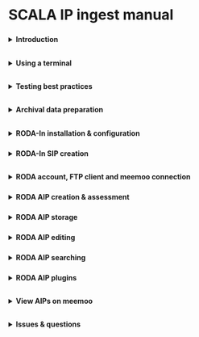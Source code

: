 # SCALA IP ingest manual

###
<details><summary><b>Introduction</b></summary>

This manual provides step-by-step instructions for getting your archival data into an AIP.
	
|Definition||
|----|----|
|TS|Transfer Set.</br>Folder containing all archival materials that are to be converted to an AIP.|
|SIP|Submission Information Package.</br>An E-ARK conform set of files that is offered to the e-depot.</br>A content producer creates one SIP from one TS.|
|AIP|Archival Information Package.</br>An E-ARK conform structure that stores the files in the SIP in the e-depot.|
|RODA-In|SIP creation software by KEEP SOLUTIONS.|
|RODA|AIP (re)ingestion browser tool by KEEP SOLUTIONS.|
|meemoo|Long term archival storage provider.|

There are instructions for Win10, Mac and Linux operating systems.

Text written in <span title="I have some extra information"><i>italic</i></span> has some extra information if you hover
over it.

</details>

##
<details><summary><b>Using a terminal</b></summary>

Some tasks are best performed by running a script in a terminal. A terminal is a program where you can write
instructions for your computer to execute. Computers normally come with a terminal program installed by default. On
Windows the program is “PowerShell” and on Mac/Linux it is usually “Bash”. A terminal looks something like this:

<img src="https://github.com/Automatic-Ingest-Digital-Archives/SCALA/blob/main/Manual%20Ingest/Pictures/Picture1.png">

There are always two tasks involved when using a terminal for a SCALA ingest task. (1) Open the terminal in the root
folder of your TS and (2) copy-paste the script in the terminal and press “Enter” to run it.

|Task|Win10|Mac/Linux|
|----|-----|---------|
|Open terminal at <i><span title="Depending on the script you wish to execute, Root Folder can be either the parent folder containing all of 1 TS. Or it can be the parent folder containing multiple TS' in a separate folder each.">root folder</span></i>|Navigate to the root folder in File Explorer. </br> Shift + right click the folder. </br> Click “Open PowerShell window here”. </br> <img src="https://github.com/Automatic-Ingest-Digital-Archives/SCALA/blob/main/Manual%20Ingest/Pictures/Picture2.png"></br></br>OR open the Windows PowerShell app. </br> Navigate to the root folder in PowerShell.|Navigate to the root folder in Finder. </br> Right click the folder. </br> Click “Services > New Terminal at Folder”. </br> <img src="https://github.com/Automatic-Ingest-Digital-Archives/SCALA/blob/main/Manual%20Ingest/Pictures/Picture3.png"></br></br>OR open the Terminal app. </br> Navigate to the root folder in theTerminal.|
|Paste and run script|Copy the script you have to run. </br> Paste the script in PowerShell. </br> Click “Enter” to run the script.|Copy the script you have to run. </br> Paste the script in Bash. </br> Click “Enter” to run the script.|

Now, whenever you are requested to “Open a terminal and run ``` some script ```”, you can execute both tasks above.

</details>

##
<details><summary><b>Testing best practices</b></summary>

If you are using this manual for testing purposes, please consider these best practices.
	
|Task||
|----|-----|
|Keep test materials on an external harddrive|Get an external hard drive. </br> Move testing TS’ to the hard drive.|

|Task|Win10|Mac/Linux|
|----|-----|---------|
|<span title="These tools are preferred over the default file transfer tools of Win10 and Mac. They are fast and give clear error messages."><i>Install dedicated file management software to transfer files from your external hard drive to your computer</i></span>|One option is to download and install <a href="https://www.ghisler.com/download.htm">Total Commander</a>.|One option is to download and install <a href="https://doublecmd.sourceforge.io/">Double Commander</a>.|

|Task||
|----|-----|
|Show hidden files and file extensions|In your file management and browsing software, check the boxes to view all files and extensions.</br><img src="https://github.com/Automatic-Ingest-Digital-Archives/SCALA/blob/main/Manual%20Ingest/Pictures/Screenshot_2.png"></br><img src="https://github.com/Automatic-Ingest-Digital-Archives/SCALA/blob/main/Manual%20Ingest/Pictures/Screenshot_3.png">|

</details>

##
<details><summary><b>Archival data preparation</b></summary>

#### Create your TS

|Task||
|----|-----|
|Create your TS|Create a working folder (with a unique id) with your essence or data that needs to be transformed in a SIP. The folder contains the original files and files already migrated before ingestion.|
|Create and add a descriptive metadata file to your TS [optional]|Create a metadata XML-file which follows the instructions at Add descriptive metadata.|
|Create and add additional non-xml metadata [optional]|Create a folder called “_submissionDocumentation” in the root of the TS.</br><span title="E.g. file format identification files, file lists, etc."><i>Add additional non-xml metadata accompanying the content files</i></span>|

#### Extra <span title="With RODA-In, you can create basic SIPs for ingest into the SCALA repository. All Roda-In does is to create a descriptive metadata file with a METS-file, preserving fixity. You might want to do other steps before ingest. We give a short overview of these with the different options about the way with which you can achieve this. Bear in mind integrated pre-ingest tools like RMtool exist for more intensive pre-ingest operations."><i>data preparation tasks</i></span>

Here are optional but recommended tasks to execute before submitting a TS to RODA-In. Please execute your chosen tasks
in the order presented.

|Task|Win10|Mac/Linux|
|----|-----|---------|
|Unpack zipped files <span title="The SCALA digital repository does not unpack container files or zipped files, due to multiple possible issues. zip-files in the SIP will be zip-files in the AIP. If you want to unpack all ZIP-files you can do this before. However, be aware that this always requires some human control."><i>[optional]</i></span>|Open a terminal and run:</br><code>Expand-Archive -Path ".\*.zip"</code>,</br>where * is the name of the zip file.|Open a terminal and run:</br><code>unzip "*.zip" && ls -l</code>,</br>where * is the name of the zip file.|

|Task|Win10|
|----|-----|
|<span title="Trailing and leading whitespace in filenames causes RODA-In to crash in Windows."><i>Trim whitespace and trailing dots from filenames in Windows [optional]</i></span>|Manually trim whitespace from filenames.</br></br>OR run <a href="https://github.com/Automatic-Ingest-Digital-Archives/SCALA/blob/main/Manual%20Ingest/Scripts/RemoveWhitespaceFromDirsAndFiles.txt">this bash script</a> in a <b>Mac/Linux environment</b> in the root folder of your TS, before continuing on Windows.|

A backup, or data backup is a copy of computer data taken and stored elsewhere so that it may be used to restore the original after a data loss event. These files may be automatically generated by your operating system. Normally, such files are of no value to your TS.

|Task||
|----|-----|
|Remove backup files [optional]|<span title="Might be automated at some point."><i>Manually remove backup files.</i></span>|

A filelist is a text file containing all folders and files in your TS. A filetree contains the same information in a
more human readable form.

<img src="https://github.com/Automatic-Ingest-Digital-Archives/SCALA/blob/main/Manual%20Ingest/Pictures/Picture4.png">

If you are on Mac or Linux, you have to install the “tree” app. Windows has it installed by default.

|Task|Mac/Linux|
|----|---------|
|Install the “tree” app|Install on Mac</br>Open a terminal and run:</br><code>brew install tree</code></br></br>Install on Linux</br>Open a terminal and run:</br><code>sudo apt update && sudo apt-get install tree|

<span title="We may add more options for creating filelists/filetrees at a later stage: Create filelist using Treesize; Create filelist using Python os.module; + filelist / treetool in Bitcurator. Partners can add their own preferred methods. You can also create a filelist of the whole archive and include this in the documentation folder."><i>You can create a filelist and filetree for the root folder you are in using option 1. Alternatively, if you want to create filelists and filetrees for many TS’ at once, please follow option 2.</i></span>
	
|Task|Win10|Mac/Linux|
|----|-----|---------|
|Option 1: create a filelist and filetree for the current TS <span title="It's always handy to create a filelist about all the files in a SIP or in an archive. You can use this as an authoritative list of all the material received + as an inventory for researchers. This step is also recommended because Roda-in deletes without a log all empty folders. You should be able to restore the original file structure based on the filelist. Make sure the filelist lists files, folders and eventually symbolic links (hyperlinks to files stored elsewhere)."><i>[recommended]</i></span>|Open a terminal and run <a href="https://github.com/Automatic-Ingest-Digital-Archives/SCALA/blob/main/Manual%20Ingest/Scripts/create_filetree_filelist_powershell_option1.ps1">this script.</a>|On Linux, open a terminal and run <a href="https://github.com/Automatic-Ingest-Digital-Archives/SCALA/blob/main/Manual%20Ingest/Scripts/create_filetree_filelist_linux_bash_option1.txt">this script.</a></br></br>On Mac, open a terminal and run <a href="https://github.com/Automatic-Ingest-Digital-Archives/SCALA/blob/main/Manual%20Ingest/Scripts/create_filetree_filelist_mac_bash_option1.txt">this script.</a>|
|Option 2: create a filelist and filetree for each TS in the current root folder <span title="It's always handy to create a filelist about all the files in a SIP or in an archive. You can use this as an authoritative list of all the material received + as an inventory for researchers. This step is also recommended because Roda-in deletes without a log all empty folders. You should be able to restore the original file structure based on the filelist. Make sure the filelist lists files, folders and eventually symbolic links (hyperlinks to files stored elsewhere)."><i>[recommended]</i></span>|Open a terminal and run <a href="https://github.com/Automatic-Ingest-Digital-Archives/SCALA/blob/main/Manual%20Ingest/Scripts/create_filetree_filelist_powershell_option2.ps1">this script.</a>|On Linux, open a terminal and run <a href="https://github.com/Automatic-Ingest-Digital-Archives/SCALA/blob/main/Manual%20Ingest/Scripts/create_filetree_filelist_linux_bash_option2.txt">this script.</a></br></br>On Mac, open a terminal and run <a href="https://github.com/Automatic-Ingest-Digital-Archives/SCALA/blob/main/Manual%20Ingest/Scripts/create_filetree_filelist_mac_bash_option2.txt">this script.</a>|

|Task||
|----|---------|
|Delete system files <span title="The SCALA digital repository contains a delete system files function. However, including system files in your SIP includes a heavier METS-file. It is recommended to delete these before adding them in RODA-In."><i>[recommended]</i></span>|Make sure to only execute this step after Create a filelist and filetree [recommended].</br>Manually delete system files.|

</details>

##
<details><summary><b>RODA-In installation & configuration</b></summary>

|Task||
|----|---------|
|Install & start RODA-In|Download RODA-In 2.3.1 <a href="https://github.com/keeps/roda-in/releases/tag/2.3.1">here</a> and install it.</br>Start RODA-In.<br><img src="https://github.com/Automatic-Ingest-Digital-Archives/SCALA/blob/main/Manual%20Ingest/Pictures/Picture5.png">|
|Configure RODA-In to use the SCALA metadata template|Open the configuration folder.</br><img src="https://github.com/Automatic-Ingest-Digital-Archives/SCALA/blob/main/Manual%20Ingest/Pictures/Picture6.png"></br><a href="https://drive.google.com/drive/folders/1PTWH4zf_BDFZ4FjzZVVD_6BreUhwFLZb?usp=sharing">Download</a> the “scala.xml.hbs” and “config.properties” files.<br>Add the file “scala.xml.hbs” to the folder “\roda-in\templates”.</br>Overwrite the config file in “\roda-in” with the “config.properties” file.</br><img src="https://github.com/Automatic-Ingest-Digital-Archives/SCALA/blob/main/Manual%20Ingest/Pictures/Picture7.png">|

</details>

###
<details><summary><b>RODA-In SIP creation</b></summary>

|Task||
|----|---------|
|<span title="Bear in mind that Roda-in deletes empty folders without a log. If you need a work around for this issue, see other pre-ingest steps “Create a filelist and filetree for each SIP”."><i>Load your TS in RODA-In</i></span>|Choose the working folder in your file system. This will serve as the root of your project.<br><img src="https://github.com/Automatic-Ingest-Digital-Archives/SCALA/blob/main/Manual%20Ingest/Pictures/Picture8.png">|
|Create a new classification scheme|Click to create a new classification scheme.</br><img src="https://github.com/Automatic-Ingest-Digital-Archives/SCALA/blob/main/Manual%20Ingest/Pictures/Picture9.png">|
|Add the TS to the IP panel|Select the root folder of your TS.</br>Add this folder to the IP panel by clicking “Associate” or by dragging it to the IP panel.</br>You can also choose to select and add folders/files individually.</br><img src="https://github.com/Automatic-Ingest-Digital-Archives/SCALA/blob/main/Manual%20Ingest/Pictures/Picture10.png">|
|<span title="This will determine how (S)IPs will be associated with eachother (e.g. are two IPs siblings or parent-child)."><i>Select an association method</i></span>|Choose the association method <span title="We may explore other SIP/AIP association methods in the future."><i>“One information package for each selected files or folders”</i></span>.</br>Click on the button “Continue”.</br><img src="https://github.com/Automatic-Ingest-Digital-Archives/SCALA/blob/main/Manual%20Ingest/Pictures/Picture11.png">|
|Add descriptive metadata|Option 1: Create new metadata from a template.</br>Select option 1.</br>Select the descriptive metadata standard/type of your choice.</br>Click “Continue”.</br></br>Option 2: Load metadata from a single file.</br>Select option 2.</br>Select and add the descriptive metadata file.</br>Select the descriptive metadata standard/type of your file.</br>Click “Continue”.</br><img src="https://github.com/Automatic-Ingest-Digital-Archives/SCALA/blob/main/Manual%20Ingest/Pictures/Picture12.png">|
|Edit descriptive metadata [optional]|Make changes to the metadata file using the tool.</br><img src="https://github.com/Automatic-Ingest-Digital-Archives/SCALA/blob/main/Manual%20Ingest/Pictures/Picture13.png">|
|Add more representations of the data [optional]|Click “Add representation”.</br><img src="https://github.com/Automatic-Ingest-Digital-Archives/SCALA/blob/main/Manual%20Ingest/Pictures/Picture14.png">|
|Add documentation [optional]|Click on “Documentation”.</br>Drop files or folders from your file explorer to add documentation.</br><img src="https://github.com/Automatic-Ingest-Digital-Archives/SCALA/blob/main/Manual%20Ingest/Pictures/Picture15.png">|
|Create SIP(s)|Click “Create SIP(s)”.</br><img src="https://github.com/Automatic-Ingest-Digital-Archives/SCALA/blob/main/Manual%20Ingest/Pictures/Picture16.png"></br>On the popup screen, select the following options:</br>1. Export all items - toggle this off if you only want to create a SIP from the currently selected IP. Toggle on if you want to create SIPs for all IPs in the IP (middle) panel. Toggle off by default.</br>2. Include hierarchy - toggle on to keep relationships between SIPs in their METS (e.g. siblings, parent-child). Toggle on by default.</br>3. Create inventory report - toggle on to make a list of all items contained per SIP. Toggle off by default.</br>4. Output directory - select where the SIP(s) will be saved.</br>5. SIP format - select E-ARK2.</br>6. SIP names - select Title + ID. This will render the SIP(s) easy to work with later on.</br>Newer versions of RODA-In also require you to add a submitter name and a submitter ID. Simply enter your name; if you don't have an ID from your organization, just enter your name again in the ID field.</br>Click “Start” to create the SIP(s).</br><img src="https://github.com/Automatic-Ingest-Digital-Archives/SCALA/blob/main/Manual%20Ingest/Pictures/Picture17.png">|

</details>

##
<details><summary><b>RODA account, FTP client and meemoo connection</b></summary>

|Task||
|----|-----|
|Request a RODA account|Ask your organization’s admin to create an account for you.|
|Log into RODA|Log into <a href="https://scala.meemoo.be/#login/welcome">RODA</a> using your username and password.|
	
Your organization's administrator can add you to the ingest-user account group. Then you should receive email confirmation for each finished ingest job.
	
The File Transfer Protocol (FTP) is a standard communication protocol used for the transfer of files between computers.
This is better suited to transfer large SIPs to RODA instead of using their website.

|Task|Win10|Mac/Linux|
|----|-----|---------|
|Download and install an FTP client|You can choose whichever client you wish. Here is one option:</br><a href="https://winscp.net/eng/download.php">Download WinSCP</a>.</br>Install WinSCP.|You can choose whichever client you wish. Here is one option:</br><a href="https://filezilla-project.org/download.php?platform=osx">Download FileZilla</a>.</br>Install FileZilla.|

|Task||
|----|-----|
|Connect to RODA on meemoo via FTP|Create a <a href="https://accounts-qas.meemoo.be/pwm/public/ForgottenPassword">meemoo user account</a>.</br>Open your FTP client.</br>Use settings:</br>* File protocol: SFTP</br>* Host name: scala-sftp.meemoo.be</br>* Port number: 22</br>* User name: [your meemoo username]</br>* Password: [your meemoo password]</br></br>Login and connect to the server.</br><img src="https://github.com/Automatic-Ingest-Digital-Archives/SCALA/blob/main/Manual%20Ingest/Pictures/Picture18.png">|

</details>

###
<details><summary><b>RODA AIP creation & assessment</b></summary>

|Task||
|----|-----|
|Upload SIPs|<b>Option 1 (preferred):</b> Upload SIPs via your FTP client.</br>Follow the guidelines in <a href="https://github.com/Automatic-Ingest-Digital-Archives/SCALA/blob/main/Manual%20Ingest/Dropfolder%20-%20User%20guide.pdf">this user guide</a>.</br></br>Here is a short version:</br>1. Create a .ready file locally on your computer.</br>Call the file ".ready". You might have to use your FTP program or a terminal to create this special file. If you have issues creating this file, please contact jelle.kleevens@vai.be.</br><img src="https://github.com/Automatic-Ingest-Digital-Archives/SCALA/blob/main/Manual%20Ingest/Pictures/Screenshot_4.png"></br>2. Create a job folder for your SIPs on the server.</br>On the RODA/meemoo server side of your FTP program, navigate to the "incoming" folder. Then navigate to the folder of your institution/company (if there is no such folder, just remain in the "incoming" folder).</br>Create a new "job" folder. Give it any name you want. This folder will contain all SIPs to be uploaded in this job.</br><img src="https://github.com/Automatic-Ingest-Digital-Archives/SCALA/blob/main/Manual%20Ingest/Pictures/Screenshot_6.png"></br>Then navigate into this new job folder.</br><img src="https://github.com/Automatic-Ingest-Digital-Archives/SCALA/blob/main/Manual%20Ingest/Pictures/Screenshot_7.png"></br>3. Load your SIPs into the job folder.</br>Wait until all SIPs have loaded before going to the next step.</br><img src="https://github.com/Automatic-Ingest-Digital-Archives/SCALA/blob/main/Manual%20Ingest/Pictures/Screenshot_8.png"></br>4. Drag the .ready file into the job folder.</br><img src="https://github.com/Automatic-Ingest-Digital-Archives/SCALA/blob/main/Manual%20Ingest/Pictures/Screenshot_9.png"></br>After they are uploaded, access SIPs via the RODA website.</br></br><span title="There is a limit to the size of allowed information packages when choosing this option."><i><b>Option 2:</b> Upload SIPs via the RODA website.</i></span></br>1. On the “Ingest” dropdown menu, click on “Transfer”.</br>2. On the transfer page, click on the three dots. Then select “Upload”.</br><img src="https://github.com/Automatic-Ingest-Digital-Archives/SCALA/blob/main/Manual%20Ingest/Pictures/Picture20.png"></br>3. Choose the SIPs you want to upload.</br>4. Click “Done”. Your SIPs will now be uploaded.</br><img src="https://github.com/Automatic-Ingest-Digital-Archives/SCALA/blob/main/Manual%20Ingest/Pictures/Picture21.png">|
|Select SIPs for processing [only in case of option 2: Upload SIPs via the RODA website]|Go to the transfer page.</br>1. Select the SIPs to process into AIPs.</br>2. Click the three dots.</br>3. Click “Start new process”.</br><img src="https://github.com/Automatic-Ingest-Digital-Archives/SCALA/blob/main/Manual%20Ingest/Pictures/Picture22.png">|
|Select and execute the ingest workflow process [only in case of option 2: Upload SIPs via the RODA website]|On the “New process” page:</br>1. Select “AIDA ingest workflow (X)".</br>2. Select “E-ARK SIP 2 (1.0).</br>3. Optionally, scroll down and select which plugins should be activated during the ingest workflow.</br>4. Click “Create”.</br><img src="https://github.com/Automatic-Ingest-Digital-Archives/SCALA/blob/main/Manual%20Ingest/Pictures/Picture23.png">|
|Monitor the status of the ingest workflow process|1. Go to the “Process” page.</br>2. Check the status of the ingest process.</br><img src="https://github.com/Automatic-Ingest-Digital-Archives/SCALA/blob/main/Manual%20Ingest/Pictures/Picture24.png">|
|Edit the AIPs [optional]|Click on the process to consult the results. You can check the status of all the AIPs from the process.</br><img src="https://github.com/Automatic-Ingest-Digital-Archives/SCALA/blob/main/Manual%20Ingest/Pictures/Picture25.png"></br>1. Click “Created Packages”. You will now go to an AIP inspection page.</br><img src="https://github.com/Automatic-Ingest-Digital-Archives/SCALA/blob/main/Manual%20Ingest/Pictures/Picture26.png"></br>2. Inspect the description XML. Editing is possible.</br>3. Scroll down.</br>4. Inspect the representations. Editing is possible. Starting processes on file level is possible as well.</br><img src="https://github.com/Automatic-Ingest-Digital-Archives/SCALA/blob/main/Manual%20Ingest/Pictures/Picture27.png"></br><img src="https://github.com/Automatic-Ingest-Digital-Archives/SCALA/blob/main/Manual%20Ingest/Pictures/Picture28.png">|
|Start a new ingest process on the AIPs [optional]|Click “Start new process”.</br>Select plugins you wish to run in a new process on the AIPs.</br><img src="https://github.com/Automatic-Ingest-Digital-Archives/SCALA/blob/main/Manual%20Ingest/Pictures/Picture29.png">|

|Task||
|----|-----|
|AIP assessment|![image](https://user-images.githubusercontent.com/87436774/138085894-e06e3476-a3d7-4d9a-8eea-e122262d366f.png)</br>Assessment is the process of determining whether records and other materials have permanent (archival) value. Assessment may be done at the collection, creator, series, file, or item level.|

</details>

###
<details><summary><b>RODA AIP storage</b></summary>
	
|Task||
|----|-----|
| Store AIP on meemoo | ![](https://github.com/Automatic-Ingest-Digital-Archives/SCALA/blob/main/Manual%20Ingest/Pictures/meemoo.png)|
| Check AIP synchronization status |![image](https://user-images.githubusercontent.com/87436774/138085154-5db47ed5-c4f0-4396-99d7-8d5a180b0225.png)|
| Prune AIP in RODA|Pruning an AIP includes removing PREMIS files and other technical metadata. This results in pruned AIPs having less information for reporting. Therefore, pruning should generally not be done.</br>![image](https://user-images.githubusercontent.com/87436774/138085338-43ad9e04-92d5-424b-90fc-f5ef338734ce.png)|
| Restore pruned AIP representations from meemoo to in RODA|![image](https://user-images.githubusercontent.com/87436774/138085445-8f54ec7f-75f2-4563-bd16-19c03fc360da.png)|
		
</details>

###
<details><summary><b>RODA AIP editing</b></summary>

|Task||
|----|-----|
| Start new process on IP | ![](https://github.com/Automatic-Ingest-Digital-Archives/SCALA/blob/main/Manual%20Ingest/Pictures/conversion%20plugin%201.png)|
| File conversion | ![](https://github.com/Automatic-Ingest-Digital-Archives/SCALA/blob/main/Manual%20Ingest/Pictures/conversion%20plugin%202.png)|
| Start new process on representation | ![](https://github.com/Automatic-Ingest-Digital-Archives/SCALA/blob/main/Manual%20Ingest/Pictures/representation%201.png)|
| Create new representation manually ||
| Create new representation automatically after running plugin | ![](https://github.com/Automatic-Ingest-Digital-Archives/SCALA/blob/main/Manual%20Ingest/Pictures/representation%202.png)</br>Deselect "Create dissemination".|
| Set status of representation | ![](https://github.com/Automatic-Ingest-Digital-Archives/SCALA/blob/main/Manual%20Ingest/Pictures/representation%203.png)</br> ![](https://github.com/Automatic-Ingest-Digital-Archives/SCALA/blob/main/Manual%20Ingest/Pictures/representation%204.png)|
	
</details>

###
<details><summary><b>RODA AIP searching</b></summary>

|Task||
|----|-----|
| Catalogue | ![image](https://user-images.githubusercontent.com/87436774/138086822-128b2adc-c401-483c-a3bc-7180655b9415.png)|
| Assessment tab | ![image](https://user-images.githubusercontent.com/87436774/138086883-73410974-fccd-4df9-8ff0-19dfb341c96f.png)|
| Search facets | ![image](https://user-images.githubusercontent.com/87436774/138086934-89630095-3e7c-4363-a1c9-801ed48cc13a.png)|
| Search field | ![image](https://user-images.githubusercontent.com/87436774/138086973-c0cb4230-cce4-493b-a074-efe077477438.png)|
| Advanced search field | ![image](https://user-images.githubusercontent.com/87436774/138087110-fea88151-0a69-4704-874c-e0607ceb4759.png)|
	
</details>

###
<details><summary><b>RODA AIP plugins</b></summary>
	
| Workflow| Details|
|---------|--------|
| AIP Virus check (ClamAV 0.103.3/26312/Mon Oct 4 09:03:30 2021)| Scans Information Package(s) for malicious software using the Antivirus application ClamAV. Clam AntiVirus (ClamAV) is a free and open-source, cross-platform antivirus software toolkit able to detect many types of malicious software, including viruses.If malicious software is detected a report will be generated and a PREMIS event will record this occurrence.Categories: validation, characterization |
| AIP batch export (1.0)| Exports selected AIP(s) to a ZIP file or folder on the server file system. To retrieve the results of the export action you must have access to the server file system.NOTE: This action can potentially generate a large amount of data. Make sure you select a destination folder that has enough storage space to accommodate the results of the export action.Categories: management |
| AIP corruption risk assessment (1.0)| Computes the fixity/checksum information of files inside an Archival Information Package (AIP) and verifies if this information differs from the information stored in the preservation metadata (i.e. PREMIS objects). If so, it creates a new risk called “File(s) corrupted due to hardware malfunction or human intervention“ and assigns the corrupted file to that risk in the Risk register.It also creates an incidence linked to the representation if a PREMIS file exists but the associated file does not. Within the repository, fixity checking is used to ensure that digital files have not been affected by data rot or other digital preservation dangers. By itself, fixity checking does not ensure the preservation of a digital file. Instead, it allows a repository to identify which corrupted files to replace with a clean copy from the producer or from a backup.Categories: risk management|
| Create E-ARK AIP manifest files (METS.xml) (1.0)| Plugin that generates E-ARK AIP manifest files ("METS.xml") from existing AIP information in the storage layer. This plugin only works with filesystem as the storage service.Categories: misc |
| Create E-ARK DIP manifest files (METS.xml) (1.0)| Plugin that generates E-ARK DIP manifest files ("METS.xml") from existing AIP information in the storage layer. This plugin only works with filesystem as the storage service.Categories: dissemination|
| File format identification (Siegfried) (1.9.1 w/ DROID_SignatureFile_V97) | Identifies the file format and version of data files included in Information Packages using the Siegfried tool (a signature-based file format identification tool that supports PRONOM identifiers and Mimetypes).The task updates PREMIS objects metadata in the Information Package to store the results of format identification. A PREMIS event is also recorded after the task is run.Categories: format identification, characterization |
| Fixity information computation (1.0)| Computes file fixity information (also known as checksum) for all data files within an AIP, representation or file and stores this information in PREMIS objects within the corresponding entity. This task uses SHA-256 as the default checksum algorithm, however, other algorithms can be configured in “roda-core.properties”.File fixity is the property of a digital file being fixed, or unchanged. “AIP corruption risk assessment” is the process of validating that a file has not changed or been altered from a previous state. In order to validate the fixity of an AIP or file, fixity information has to be generated beforehand.Categories: characterization|
| Image conversion (imagemagick) (6.9.11-60)| ImageMagick is a tool that can read and write images in a variety of formats (over 200) including PNG, JPEG, JPEG-2000, GIF, TIFF, DPX, EXR, WebP, Postscript, PDF, and SVG.ImageMagick can also be used to resize, flip, mirror, rotate, distort, shear and transform images, adjust image colours, apply various special effects, or draw text, lines, polygons, ellipses and Bézier curves (e.g. set Command arguments to “ -resample 90” to resize the image to 90 dpi).The results of conversion will be placed on a new representation under the same Archival Information Package (AIP) where the files were originally found. A PREMIS event is also recorded after the task is run.For a full list of supported formats, please visit http://www.imagemagick.org/script/formats.phpCategories: conversion, dissemination|
| Inventory report (1.0)| Creates a report in CSV format that includes a listing of all AIP and its inner files (data and metadata) which also includes some of their technical properties (e.g. sipId, aipId, representationId, filePath, SHA-256, MD5, SHA-1). The report will be stored in a folder on the server side as defined by the user. To obtain the report, one needs access to the storage layer of the repository server.This report may be used to validate the completeness and correctness of an ingest process.Categories: management|
| Metadata validation (1.0) | Checks if the descriptive metadata included in the Information Package is present, and if it is valid according to the XML Schemas installed in the repository. A validation report is generated indicating which Information Packages have valid and invalid metadata.Categories: validation, characterization|
| Move orphan(s) to a parent node (1.0) | Moves selected AIP(s) that are also orphans, i.e. AIPs whose direct ancestor in the catalogue hierarchy does not exist (except root level nodes) to a new parent node defined by the user.This task aims to fix problems that may occur when SIPs are ingested but not all the necessary items to construct the catalogue hierarchy have been received or properly ingested.Categories: management |
| Office documents conversion (unoconv) (7.0.4.2) | Converts office files using the “unoconv” (Universal Office Converter). The results of conversion will be placed on a new representation under the same Archival Information Package (AIP) where the files were originally found. A PREMIS event is also recorded after the task is run.“unoconv” is a tool that converts between any document format that OpenOffice understands. It uses OpenOffice's UNO bindings for non-interactive conversion of documents.Supported document formats include Open Document Format (odt), MS Word (doc), MS Office Open/MS OOXML (ooxml), Portable Document Format (pdf), HTML (html), XHTML (xhtml), RTF (rtf), Docbook (docbook), and more.The outcome of this task is the creation of a new OpenOffice (and thus unoconv) support various import and export formats. Not all formats that can be imported can be exported and vice versa. For a full list of supported formats, please visit - http://dag.wiee.rs/home-made/unoconv/Categories: conversion, dissemination |
| Prune AIP representations (1.0) | This plugin will remove all representations from the AIPCategories: Meemoo |
| Rebuild AIP index (1.0) | Clears the index and recreates it from actual physical data that exists on the storage. This task aims to fix inconsistencies between what is shown in the graphical user interface of the repository and what is actually kept at the storage layer. Such inconsistencies may occur for various reasons, e.g. index corruption, ungraceful shutdown of the repository, etc.Categories: reindex|
| Rebuild preservation AIP event index (1.0)| Clears the index and recreates it from actual physical data that exists on the storage. This task aims to fix inconsistencies between what is shown in the graphical user interface of the repository and what is actually kept at the storage layer. Such inconsistencies may occur for various reasons, e.g. index corruption, ungraceful shutdown of the repository, etc.Categories: reindex|
| Restore pruned representations from Meemoo (1.0)| Fetch the representations from Meemoo API and restores back to RODA. A PREMIS event is recorded after the task is run.Categories: Meemoo |
| Risk association (1.0)| Associates selected items to existing risks in the Risk registry (as risk incidences).This task is convenient when the preservation expert wants to associate a set of items (e.g. AIPs, representations or files) to a risk to be mitigated in the near future.As an example, if the designated community of the repository provides feedback that a given format under a certain collection is not being displayed properly on the graphical user interface of the repository, then the preservation expert may want to mark these files to be targeted by a preservation action (e.g. generate new representations for access purposes).Categories: risk management |
| Submit AIP to Meemoo (1.0)| AIP submission plugin for MEEMOO integrated serviceCategories: Meemoo|
| Verify user authorization (1.0) | Checks if the user has enough permissions to place the AIP under the desired node in the classification schemeCategories: validation |
	
</details>


##
<details><summary><b>View AIPs on meemoo</b></summary>

|Task||
|----|-----|
|Log into meemoo QAS|[Meemoo QAS site](https://archief-qas.viaa.be/).</br>Username and password are the same as for the meemoo FTP server login.|

</details>

##
<details><summary><b>Issues & questions</b></summary>

All issues can be reported in the <a href="https://github.com/Automatic-Ingest-Digital-Archives/SCALA/issues">SCALA
    GitHub repository</a>. Please check if the same issue was already reported before creating a new issue.

Alternatively, you can contact jelle.kleevens@vai.be to report the issue or for any other questions.

</details>
